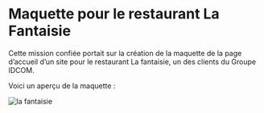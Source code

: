 # Maquette pour le restaurant La Fantaisie
Cette mission confiée portait sur la création de la maquette de la page d’accueil d’un site pour le restaurant La fantaisie, un des clients du Groupe IDCOM.

Voici un aperçu de la maquette :

![la fantaisie](https://user-images.githubusercontent.com/94969375/177629665-84e88a0c-d629-491f-90d6-85e5278fdd08.png)
